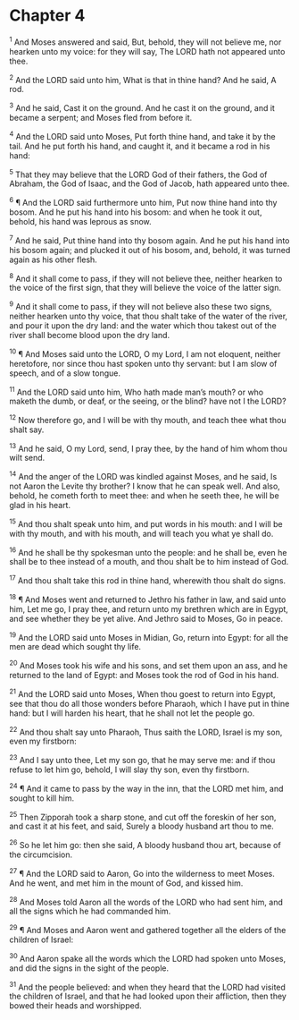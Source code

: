 # Chapter 4

<sup>1</sup> And Moses answered and said, But, behold, they will not believe me, nor hearken unto my voice: for they will say, The LORD hath not appeared unto thee. 

<sup>2</sup> And the LORD said unto him, What is that in thine hand? And he said, A rod. 

<sup>3</sup> And he said, Cast it on the ground. And he cast it on the ground, and it became a serpent; and Moses fled from before it. 

<sup>4</sup> And the LORD said unto Moses, Put forth thine hand, and take it by the tail. And he put forth his hand, and caught it, and it became a rod in his hand: 

<sup>5</sup> That they may believe that the LORD God of their fathers, the God of Abraham, the God of Isaac, and the God of Jacob, hath appeared unto thee. 

<sup>6</sup> ¶ And the LORD said furthermore unto him, Put now thine hand into thy bosom. And he put his hand into his bosom: and when he took it out, behold, his hand was leprous as snow. 

<sup>7</sup> And he said, Put thine hand into thy bosom again. And he put his hand into his bosom again; and plucked it out of his bosom, and, behold, it was turned again as his other flesh. 

<sup>8</sup> And it shall come to pass, if they will not believe thee, neither hearken to the voice of the first sign, that they will believe the voice of the latter sign. 

<sup>9</sup> And it shall come to pass, if they will not believe also these two signs, neither hearken unto thy voice, that thou shalt take of the water of the river, and pour it upon the dry land: and the water which thou takest out of the river shall become blood upon the dry land. 

<sup>10</sup> ¶ And Moses said unto the LORD, O my Lord, I am not eloquent, neither heretofore, nor since thou hast spoken unto thy servant: but I am slow of speech, and of a slow tongue. 

<sup>11</sup> And the LORD said unto him, Who hath made man’s mouth? or who maketh the dumb, or deaf, or the seeing, or the blind? have not I the LORD? 

<sup>12</sup> Now therefore go, and I will be with thy mouth, and teach thee what thou shalt say. 

<sup>13</sup> And he said, O my Lord, send, I pray thee, by the hand of him whom thou wilt send. 

<sup>14</sup> And the anger of the LORD was kindled against Moses, and he said, Is not Aaron the Levite thy brother? I know that he can speak well. And also, behold, he cometh forth to meet thee: and when he seeth thee, he will be glad in his heart. 

<sup>15</sup> And thou shalt speak unto him, and put words in his mouth: and I will be with thy mouth, and with his mouth, and will teach you what ye shall do. 

<sup>16</sup> And he shall be thy spokesman unto the people: and he shall be, even he shall be to thee instead of a mouth, and thou shalt be to him instead of God. 

<sup>17</sup> And thou shalt take this rod in thine hand, wherewith thou shalt do signs. 

<sup>18</sup> ¶ And Moses went and returned to Jethro his father in law, and said unto him, Let me go, I pray thee, and return unto my brethren which are in Egypt, and see whether they be yet alive. And Jethro said to Moses, Go in peace. 

<sup>19</sup> And the LORD said unto Moses in Midian, Go, return into Egypt: for all the men are dead which sought thy life. 

<sup>20</sup> And Moses took his wife and his sons, and set them upon an ass, and he returned to the land of Egypt: and Moses took the rod of God in his hand. 

<sup>21</sup> And the LORD said unto Moses, When thou goest to return into Egypt, see that thou do all those wonders before Pharaoh, which I have put in thine hand: but I will harden his heart, that he shall not let the people go. 

<sup>22</sup> And thou shalt say unto Pharaoh, Thus saith the LORD, Israel is my son, even my firstborn: 

<sup>23</sup> And I say unto thee, Let my son go, that he may serve me: and if thou refuse to let him go, behold, I will slay thy son, even thy firstborn. 

<sup>24</sup> ¶ And it came to pass by the way in the inn, that the LORD met him, and sought to kill him. 

<sup>25</sup> Then Zipporah took a sharp stone, and cut off the foreskin of her son, and cast it at his feet, and said, Surely a bloody husband art thou to me. 

<sup>26</sup> So he let him go: then she said, A bloody husband thou art, because of the circumcision. 

<sup>27</sup> ¶ And the LORD said to Aaron, Go into the wilderness to meet Moses. And he went, and met him in the mount of God, and kissed him. 

<sup>28</sup> And Moses told Aaron all the words of the LORD who had sent him, and all the signs which he had commanded him. 

<sup>29</sup> ¶ And Moses and Aaron went and gathered together all the elders of the children of Israel: 

<sup>30</sup> And Aaron spake all the words which the LORD had spoken unto Moses, and did the signs in the sight of the people. 

<sup>31</sup> And the people believed: and when they heard that the LORD had visited the children of Israel, and that he had looked upon their affliction, then they bowed their heads and worshipped. 


